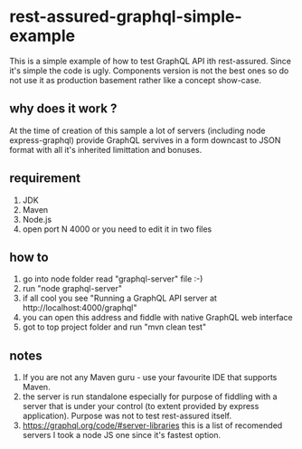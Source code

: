
# rest-assured-graphql-simple-example

This is a simple example of how to test GraphQL API ith rest-assured.
Since it's simple the code is ugly. Components version is not the best ones
so do not use it as production basement rather like a concept show-case.

## why does it work ? 
At the time of creation of this sample a lot of servers (including node express-graphql) provide GraphQL servives in a form downcast to JSON format with all it's inherited limittation and bonuses. 

## requirement
1. JDK
2. Maven
3. Node.js
4. open port N 4000 or you need to edit it in two files

## how to
1. go into node folder read "graphql-server" file :-)
2. run "node graphql-server"
3. if all cool you see "Running a GraphQL API server at http://localhost:4000/graphql"
4. you can open this address and fiddle with native GraphQL web interface
5. got to top project folder and run "mvn clean test"

## notes 
1. If you are not any Maven guru - use your favourite IDE that supports Maven. 
2. the server is run standalone especially for purpose of fiddling with a server that is 
under your control (to extent provided by express application). Purpose was not to test 
rest-assured itself.
3. https://graphql.org/code/#server-libraries this is a list of recomended servers
I took a node JS one since it's fastest option.



